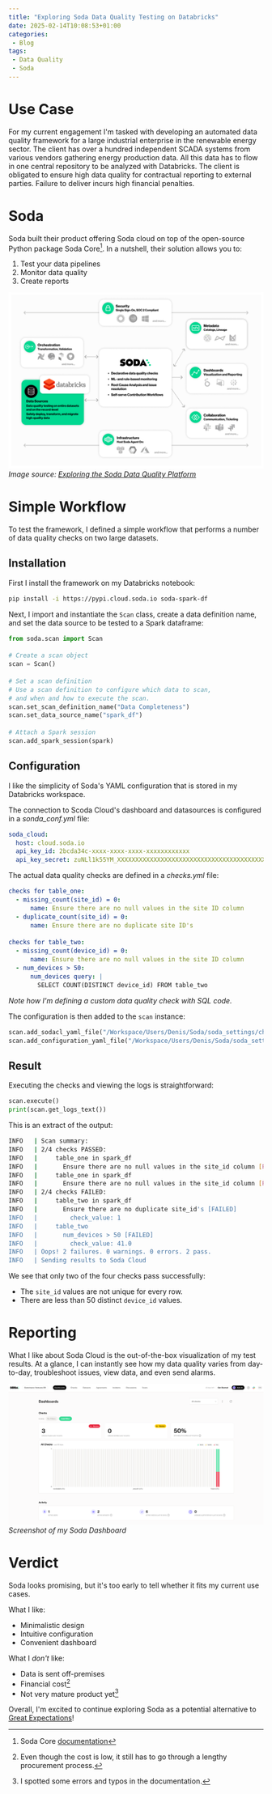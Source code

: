 ```yaml
---
title: "Exploring Soda Data Quality Testing on Databricks"
date: 2025-02-14T10:08:53+01:00
categories: 
 - Blog
tags: 
 - Data Quality
 - Soda
---
```


# Use Case

For my current engagement I'm tasked with developing an automated data quality framework for a large industrial enterprise in the renewable energy sector. The client has over a hundred independent SCADA systems from various vendors gathering energy production data. All this data has to flow in one central repository to be analyzed with Databricks. The client is obligated to ensure high data quality for contractual reporting to external parties. Failure to deliver incurs high financial penalties.

# Soda 

Soda built their product offering Soda cloud on top of the open-source Python package Soda Core[^1]. In a nutshell, their solution allows you to:

1. Test your data pipelines
2. Monitor data quality
3. Create reports

![](soda_architecture.png)
*Image source: [Exploring the Soda Data Quality Platform](https://www.soda.io/integrations/databricks)*

# Simple Workflow

To test the framework, I defined a simple workflow that performs a number of data quality checks on two large datasets.

## Installation

First I install the framework on my Databricks notebook:

```sh
pip install -i https://pypi.cloud.soda.io soda-spark-df
```

Next, I import and instantiate the `Scan` class, create a data definition name, and set the data source to be tested to a Spark dataframe:

```python
from soda.scan import Scan

# Create a scan object
scan = Scan()

# Set a scan definition
# Use a scan definition to configure which data to scan,
# and when and how to execute the scan.
scan.set_scan_definition_name("Data Completeness")
scan.set_data_source_name("spark_df")

# Attach a Spark session
scan.add_spark_session(spark)
```

## Configuration

I like the simplicity of Soda's YAML configuration that is stored in my Databricks workspace.

The connection to Scoda Cloud's dashboard and datasources is configured in a *sonda_conf.yml* file:

``` YAML
soda_cloud:
  host: cloud.soda.io
  api_key_id: 2bcda34c-xxxx-xxxx-xxxx-xxxxxxxxxxxx
  api_key_secret: zuNLl1k55YM_XXXXXXXXXXXXXXXXXXXXXXXXXXXXXXXXXXXXXXXXX
```

The actual data quality checks are defined in a *checks.yml* file:

``` YAML
checks for table_one:
  - missing_count(site_id) = 0:
      name: Ensure there are no null values in the site ID column
  - duplicate_count(site_id) = 0:
      name: Ensure there are no duplicate site ID's

checks for table_two:
  - missing_count(device_id) = 0:
      name: Ensure there are no null values in the site ID column
  - num_devices > 50:
      num_devices query: |
        SELECT COUNT(DISTINCT device_id) FROM table_two
```

*Note how I'm defining a custom data quality check with SQL code.*

The configuration is then added to the `scan` instance:

```python
scan.add_sodacl_yaml_file("/Workspace/Users/Denis/Soda/soda_settings/checks.yml")
scan.add_configuration_yaml_file("/Workspace/Users/Denis/Soda/soda_settings/soda_conf.yml")
```

## Result

Executing the checks and viewing the logs is straightforward:

```python
scan.execute()
print(scan.get_logs_text())
```

This is an extract of the output:

```sh
INFO   | Scan summary:
INFO   | 2/4 checks PASSED:
INFO   |     table_one in spark_df
INFO   |       Ensure there are no null values in the site_id column [PASSED]
INFO   |     table_one in spark_df
INFO   |       Ensure there are no null values in the site_id column [PASSED]
INFO   | 2/4 checks FAILED:
INFO   |     table_two in spark_df
INFO   |       Ensure there are no duplicate site_id's [FAILED]
INFO   |         check_value: 1
INFO   |     table_two
INFO   |       num_devices > 50 [FAILED]
INFO   |         check_value: 41.0
INFO   | Oops! 2 failures. 0 warnings. 0 errors. 2 pass.
INFO   | Sending results to Soda Cloud
```

We see that only two of the four checks pass successfully:
* The `site_id` values are not unique for every row.
* There are less than 50 distinct `device_id` values.

# Reporting

What I like about Soda Cloud is the out-of-the-box visualization of my test results. At a glance, I can instantly see how my data quality varies from day-to-day, troubleshoot issues, view data, and even send alarms. 

![](soda_dashboard.png)
*Screenshot of my Soda Dashboard*

# Verdict

Soda looks promising, but it's too early to tell whether it fits my current use cases.

What I like:

* Minimalistic design
* Intuitive configuration
* Convenient dashboard

What I *don't* like:

* Data is sent off-premises
* Financial cost[^2]
* Not very mature product yet[^3]

[^1]: Soda Core [documentation](https://docs.soda.io/soda-core/overview-main.html)
[^2]: Even though the cost is low, it still has to go through a lengthy procurement process.
[^3]: I spotted some errors and typos in the documentation.

Overall, I'm excited to continue exploring Soda as a potential alternative to [Great Expectations](https://greatexpectations.io/)!
